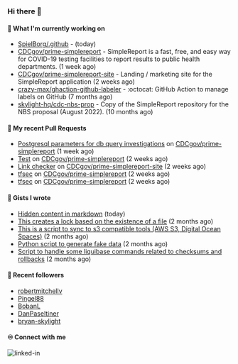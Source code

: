 ### Hi there 👋

#### 🚀 What I'm currently working on

- [SpielBorg/.github](https://github.com/SpielBorg/.github) -  (today)
- [CDCgov/prime-simplereport](https://github.com/CDCgov/prime-simplereport) - SimpleReport is a fast, free, and easy way for COVID-19 testing facilities to report results to public health departments. (1 week ago)
- [CDCgov/prime-simplereport-site](https://github.com/CDCgov/prime-simplereport-site) - Landing / marketing site for the SimpleReport application (2 weeks ago)
- [crazy-max/ghaction-github-labeler](https://github.com/crazy-max/ghaction-github-labeler) - :octocat: GitHub Action to manage labels on GitHub (7 months ago)
- [skylight-hq/cdc-nbs-prop](https://github.com/skylight-hq/cdc-nbs-prop) - Copy of the SimpleReport repository for the NBS proposal (August 2022). (10 months ago)

#### 🔨 My recent Pull Requests

- [Postgresql parameters for db query investigations](https://github.com/CDCgov/prime-simplereport/pull/5915) on [CDCgov/prime-simplereport](https://github.com/CDCgov/prime-simplereport) (1 week ago)
- [Test](https://github.com/CDCgov/prime-simplereport/pull/5896) on [CDCgov/prime-simplereport](https://github.com/CDCgov/prime-simplereport) (2 weeks ago)
- [Link checker](https://github.com/CDCgov/prime-simplereport-site/pull/537) on [CDCgov/prime-simplereport-site](https://github.com/CDCgov/prime-simplereport-site) (2 weeks ago)
- [tfsec](https://github.com/CDCgov/prime-simplereport/pull/5878) on [CDCgov/prime-simplereport](https://github.com/CDCgov/prime-simplereport) (2 weeks ago)
- [tfsec](https://github.com/CDCgov/prime-simplereport/pull/5875) on [CDCgov/prime-simplereport](https://github.com/CDCgov/prime-simplereport) (2 weeks ago)

#### 📓 Gists I wrote

- [Hidden content in markdown](https://gist.github.com/cffeb79c933f98279c46906f390fd3a0) (today)
- [This creates a lock based on the existence of a file](https://gist.github.com/6bb524c02a636a478f49d7387f57869b) (2 months ago)
- [This is a script to sync to s3 compatible tools (AWS S3, Digital Ocean Spaces)](https://gist.github.com/7a42ab3b5203a9eca579f0a80a9dc63b) (2 months ago)
- [Python script to generate fake data](https://gist.github.com/ea13a03b628e2d682334c0adf38400c5) (2 months ago)
- [Script to handle some liquibase commands related to checksums and rollbacks](https://gist.github.com/ac68b4781c7c500bf5c2aa9bd4aaff7c) (2 months ago)

#### 👯 Recent followers

- [robertmitchellv](https://github.com/robertmitchellv)
- [Pingel88](https://github.com/Pingel88)
- [BobanL](https://github.com/BobanL)
- [DanPaseltiner](https://github.com/DanPaseltiner)
- [bryan-skylight](https://github.com/bryan-skylight)

#### ♾️ Connect with me
[<img align="left" alt="linked-in" src="https://img.shields.io/badge/linkedin-%230077B5.svg?&style=for-the-badge&logo=linkedin&logoColor=white" />](https://www.linkedin.com/in/alismx)
